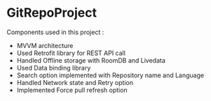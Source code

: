 # GitRepoProject
Components used in this project : 

- MVVM architecture 
- Used Retrofit library for REST API call 
- Handled Offline storage with RoomDB and Livedata 
- Used Data binding library 
- Search option implemented with Repository name and Language 
- Handled Network state and Retry option
- Implemented Force pull refresh option
